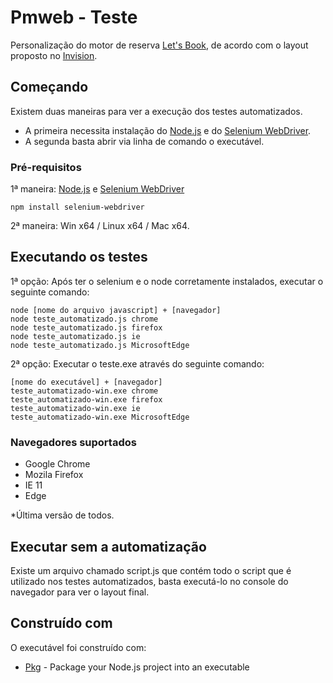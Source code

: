 # Pmweb - Teste

Personalização do motor de reserva [Let's Book](https://demo.letsbook.com.br/D/Reserva?cidade=NYC), de acordo com o layout proposto no [Invision](https://invis.io/X5BHNPZ78).

## Começando

Existem duas maneiras para ver a execução dos testes automatizados. 
- A primeira necessita instalação do [Node.js](https://nodejs.org/en/download/) e do [Selenium WebDriver](https://www.npmjs.com/package/selenium-webdriver). 
- A segunda basta abrir via linha de comando o executável.

### Pré-requisitos

1ª maneira: [Node.js](https://nodejs.org/en/download/) e [Selenium WebDriver](https://www.npmjs.com/package/selenium-webdriver) 
```
npm install selenium-webdriver
```

2ª maneira: Win x64 / Linux x64 / Mac x64.

## Executando os testes

1ª opção: Após ter o selenium e o node corretamente instalados, executar o seguinte comando:

```
node [nome do arquivo javascript] + [navegador]
node teste_automatizado.js chrome
node teste_automatizado.js firefox
node teste_automatizado.js ie
node teste_automatizado.js MicrosoftEdge
```

2ª opção: Executar o teste.exe através do seguinte comando:

```
[nome do executável] + [navegador]
teste_automatizado-win.exe chrome
teste_automatizado-win.exe firefox
teste_automatizado-win.exe ie
teste_automatizado-win.exe MicrosoftEdge
```

### Navegadores suportados

- Google Chrome
- Mozila Firefox
- IE 11
- Edge

*Última versão de todos.

## Executar sem a automatização

Existe um arquivo chamado script.js que contém todo o script que é utilizado nos testes automatizados, basta executá-lo no console do navegador para ver o layout final.

## Construído com

O executável foi construído com:

* [Pkg](https://github.com/zeit/pkg) - Package your Node.js project into an executable
